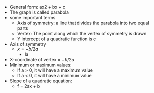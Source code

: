 * General form: ax2 + bx + c
* The graph is called parabola
* some important terms
	* Axis of symmetry: a line that divides the parabola into two equal parts
	* Vertex: The point along which the vertex of symmetry is drawn
	* Y intercept of a quadratic function is c
* Axis of symmetry
	* $x = -b/2a$
		* la
* X-coordinate of vertex = $-b/2a$
* Minimum or maximum values:
	* If a > 0, it will have a maximum value
	* If a < 0, it will have a minimum value
* Slope of a quadratic equation:
	* f = 2ax + b